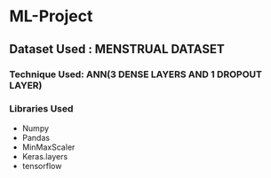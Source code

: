 # ML-Project
## Dataset Used : MENSTRUAL DATASET 
### Technique Used:  ANN(3 DENSE LAYERS AND 1 DROPOUT LAYER)
### Libraries Used 
  - Numpy
  - Pandas
  - MinMaxScaler
  - Keras.layers
  - tensorflow
